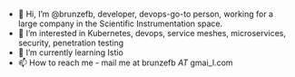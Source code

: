 - 👋 Hi, I’m @brunzefb, developer, devops-go-to person, working for a large company in the Scientific Instrumentation space.
- 👀 I’m interested in Kubernetes, devops, service meshes, microservices, security, penetration testing
- 🌱 I’m currently learning Istio
- 📫 How to reach me - mail me at brunzefb _AT_ gmai_l.com

<!---
brunzefb/brunzefb is a ✨ special ✨ repository because its `README.md` (this file) appears on your GitHub profile.
You can click the Preview link to take a look at your changes.
--->
